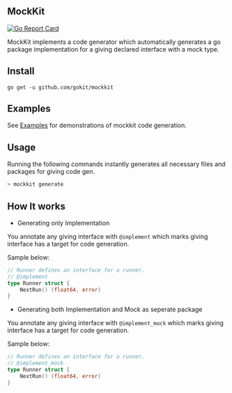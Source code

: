 MockKit
--------
[![Go Report Card](https://goreportcard.com/badge/github.com/gokit/mockkit)](https://goreportcard.com/report/github.com/gokit/mockkit)

MockKit implements a code generator which automatically generates a go package implementation for a giving declared interface with a mock type.

## Install

```
go get -u github.com/gokit/mockkit
```

## Examples

See [Examples](./examples) for demonstrations of mockkit code generation.

## Usage

Running the following commands instantly generates all necessary files and packages for giving code gen.

```go
> mockkit generate
```

## How It works

- Generating only Implementation

You annotate any giving interface with `@implement` which marks giving interface has a target for code generation.

Sample below:

```go
// Runner defines an interface for a runner.
// @implement
type Runner struct {
	NextRun() (float64, error)
}
```

- Generating both Implementation and Mock as seperate package

You annotate any giving interface with `@implement_mock` which marks giving interface has a target for code generation.

Sample below:

```go
// Runner defines an interface for a runner.
// @implement_mock
type Runner struct {
	NextRun() (float64, error)
}
```
